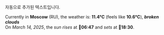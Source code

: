 
자동으로 추가된 텍스트입니다.

<!--START_SECTION:weather:moscow-->
Currently in **Moscow** (RU), the weather is: **11.4°C** (feels like **10.6°C**), ***broken clouds***<br/>
On *March 14, 2025*, the *sun rises* at 🌅**06:47** and *sets* at 🌇**18:30**.
<!--END_SECTION:weather-->
